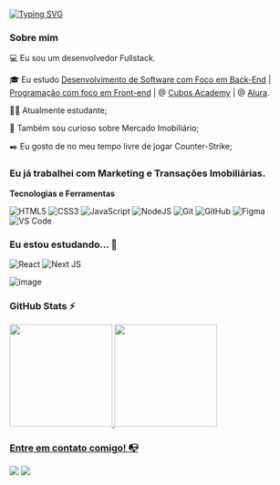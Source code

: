 
[![Typing SVG](https://readme-typing-svg.demolab.com?weight=700&size=30&pause=1000&color=C5076F&width=435&lines=Ol%C3%A1%2C+me+chamo+Niel)](https://git.io/typing-svg)

### Sobre mim

💻 Eu sou um desenvolvedor Fullstack.

<!-- Isso é um comentário, não irá aparecer no seu perfil
(Abaixo você seleciona o curso que você está fazendo no momento) -->

🎓 Eu estudo [Desenvolvimento de Software com Foco em Back-End](https://cubos.academy/cursos/desenvolvimento-de-software-v2) | [Programação com foco em Front-end](https://cursos.alura.com.br/user/nielalencar1) | @ [Cubos Academy](https://cubos.academy/) | @ [Alura](https://cursos.alura.com.br/user/nielalencar1).

👩‍💻 Atualmente estudante;

🔎 Também sou curioso sobre Mercado Imobiliário;

✒️ Eu gosto de no meu tempo livre de jogar Counter-Strike;

### Eu já trabalhei com Marketing e Transações Imobiliárias.

**Tecnologias e Ferramentas**



![HTML5](https://img.shields.io/badge/html5-%23E34F26.svg?style=for-the-badge&logo=html5&logoColor=white)
![CSS3](https://img.shields.io/badge/css3-%231572B6.svg?style=for-the-badge&logo=css3&logoColor=white)
![JavaScript](https://img.shields.io/badge/javascript-%23323330.svg?style=for-the-badge&logo=javascript&logoColor=%23F7DF1E)
![NodeJS](https://img.shields.io/badge/node.js-6DA55F?style=for-the-badge&logo=node.js&logoColor=white)
![Git](https://img.shields.io/badge/git-%23F05033.svg?style=for-the-badge&logo=git&logoColor=white)
![GitHub](https://img.shields.io/badge/github-%23121011.svg?style=for-the-badge&logo=github&logoColor=white)
![Figma](https://img.shields.io/badge/figma-%23F24E1E.svg?style=for-the-badge&logo=figma&logoColor=white)
![VS Code](https://img.shields.io/badge/VS%20Code-0078d7.svg?style=for-the-badge&logo=visual-studio-code&logoColor=white)





### Eu estou estudando... 🧩

![React](https://img.shields.io/badge/react-%2320232a.svg?style=for-the-badge&logo=react&logoColor=%2361DAFB)
![Next JS](https://img.shields.io/badge/Next-black?style=for-the-badge&logo=next.js&logoColor=white)


![image](https://github.com/nielalencar/nielalencar/assets/129704411/afd080a3-5b53-412d-a4ed-e21cf380b391)



### GitHub Stats ⚡
<div>
<a href="https://github.com/lbguilherme">
<img height="180em" src="https://github-readme-stats.vercel.app/api/top-langs/?username=nielalencar&layout=compact&langs_count=7&theme=dracula"/>
<img height="180em" src="https://github-readme-stats.vercel.app/api?username=nielalencar&show_icons=true&theme=dracula&include_all_commits=true&count_private=true"/>
</div>

### Entre em contato comigo! 📭
<div>
<a href="https://instagram.com/nielalencarr" target="_blank"><img src="https://img.shields.io/badge/-Instagram-%23E4405F?style=for-the-badge&logo=instagram&logoColor=white" target="_blank"></a>
<a href="https://www.linkedin.com/in/daniel-alencarrr" target="_blank"><img src="https://img.shields.io/badge/-LinkedIn-%230077B5?style=for-the-badge&logo=linkedin&logoColor=white" target="_blank"></a>   
</div>
